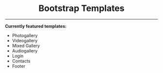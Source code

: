 <center><h1>Bootstrap Templates</h1></center>
<hr>
<strong>Currently featured templates:</strong>
<ul>
  <li>Photogallery</li>
  <li>Videogallery</li>
  <li>Mixed Gallery</li>
  <li>Audiogallery</li>
  <li>Login</li>
  <li>Contacts</li>
  <li>Footer</li>
</ul>
